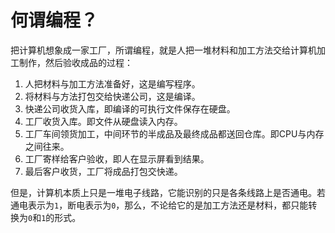 # 何谓编程？

把计算机想象成一家工厂，所谓编程，就是人把一堆材料和加工方法交给计算机加工制作，然后验收成品的过程：
1. 人把材料与加工方法准备好，这是编写程序。
2. 将材料与方法打包交给快递公司，这是编译。
3. 快递公司收货入库，即编译的可执行文件保存在硬盘。
4. 工厂收货入库。即文件从硬盘读入内存。
5. 工厂车间领货加工，中间环节的半成品及最终成品都送回仓库。即CPU与内存之间往来。
6. 工厂寄样给客户验收，即人在显示屏看到结果。
7. 最后客户收货，工厂将成品打包交快递。

但是，计算机本质上只是一堆电子线路，它能识别的只是各条线路上是否通电。若通电表示为`1`，断电表示为`0`，那么，不论给它的是加工方法还是材料，都只能转换为`0`和`1`的形式。